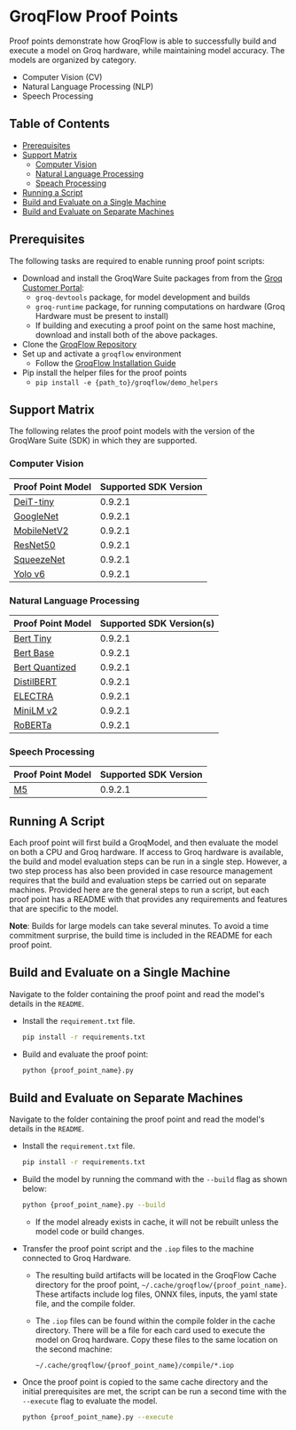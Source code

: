 # GroqFlow Proof Points

Proof points demonstrate how GroqFlow is able to successfully build and execute a model on Groq hardware, while maintaining model accuracy. The models are organized by category.

- Computer Vision (CV)
- Natural Language Processing (NLP)
- Speech Processing

## Table of Contents

- [Prerequisites](#prerequisites)
- [Support Matrix](#support-matrix)
  - [Computer Vision](#computer-vision)
  - [Natural Language Processing](#natural-language-processing)
  - [Speach Processing](#speech-processing)
- [Running a Script](#running-a-script)
- [Build and Evaluate on a Single Machine](#build-and-evaluate-on-a-single-machine)
- [Build and Evaluate on Separate Machines](#build-and-evaluate-on-separate-machines)

## Prerequisites

The following tasks are required to enable running proof point scripts:

- Download and install the GroqWare Suite packages from from the [Groq Customer Portal](https://support.groq.com/):
  - `groq-devtools` package, for model development and builds
  - `groq-runtime` package, for running computations on hardware (Groq Hardware must be present to install)
  - If building and executing a proof point on the same host machine, download and install both of the above packages.
- Clone the [GroqFlow Repository](https://github.com/groq/groqflow)
- Set up and activate a `groqflow` environment
  - Follow the [GroqFlow Installation Guide](https://github.com/groq/groqflow/blob/main/docs/install.md)
- Pip install the helper files for the proof points
  - `pip install -e {path_to}/groqflow/demo_helpers`

## Support Matrix

The following relates the proof point models with the version of the GroqWare Suite (SDK) in which they are supported.

### Computer Vision

| Proof Point Model | Supported SDK Version|
|:------------------|:------------------------|
| [DeiT-tiny](computer_vision/deit/) | 0.9.2.1
| [GoogleNet](computer_vision/googlenet/) | 0.9.2.1
| [MobileNetV2](computer_vision/mobilenetv2/) | 0.9.2.1
| [ResNet50](computer_vision/resnet50/) | 0.9.2.1
| [SqueezeNet](computer_vision/squeezenet/) | 0.9.2.1
| [Yolo v6](computer_vision/yolo/) | 0.9.2.1

### Natural Language Processing

| Proof Point Model | Supported SDK Version(s)|
|:------------------|:------------------------|
| [Bert Tiny](natural_language_processing/bert/) | 0.9.2.1
| [Bert Base](natural_language_processing/bert/) | 0.9.2.1
| [Bert Quantized](natural_language_processing/bert/) | 0.9.2.1
| [DistilBERT](natural_language_processing/distilbert/) | 0.9.2.1
| [ELECTRA](natural_language_processing/electra/) | 0.9.2.1
| [MiniLM v2](natural_language_processing/minilm/) | 0.9.2.1
| [RoBERTa](natural_language_processing/roberta/) | 0.9.2.1

### Speech Processing

| Proof Point Model | Supported SDK Version|
|:------------------|:------------------------|
| [M5](speech/m5/) | 0.9.2.1

## Running A Script

Each proof point will first build a GroqModel, and then evaluate the model on both a CPU and Groq hardware. If access to Groq hardware is available, the build and model evaluation steps can be run in a single step. However, a two step process has also been provided in case resource management requires that the build and evaluation steps be carried out on separate machines. Provided here are the general steps to run a script, but each proof point has a README with that provides any requirements and features that are specific to the model.

**Note**: Builds for large models can take several minutes. To avoid a time commitment surprise, the build time is included in the README for each proof point.

## Build and Evaluate on a Single Machine

Navigate to the folder containing the proof point and read the model's details in the `README`.

- Install the `requirement.txt` file.

  ```bash
  pip install -r requirements.txt
  ```

- Build and evaluate the proof point:

  ```bash
  python {proof_point_name}.py
  ```

## Build and Evaluate on Separate Machines

Navigate to the folder containing the proof point and read the model's details in the `README`.

- Install the `requirement.txt` file.

  ```bash
  pip install -r requirements.txt
  ```

- Build the model by running the command with the `--build` flag as shown below:

  ```bash
  python {proof_point_name}.py --build
  ```

  - If the model already exists in cache, it will not be rebuilt unless the model code or build changes.
- Transfer the proof point script and the `.iop` files to the machine connected to Groq Hardware.
  - The resulting build artifacts will be located in the GroqFlow Cache directory for the proof point, `~/.cache/groqflow/{proof_point_name}`. These artifacts include log files, ONNX files, inputs, the yaml state file, and the compile folder.
  - The `.iop` files can be found within the compile folder in the cache directory. There will be a file for each card used to execute the model on Groq hardware. Copy these files to the same location on the second machine:

    `~/.cache/groqflow/{proof_point_name}/compile/*.iop`

- Once the proof point is copied to the same cache directory and the initial prerequisites are met, the script can be run a second time with the `--execute` flag to evaluate the model.

  ```bash
  python {proof_point_name}.py --execute
  ```
